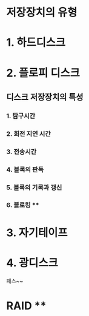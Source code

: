 # 저장장치의 유형


# 1. 하드디스크

# 2. 플로피 디스크



##  디스크 저장장치의 특성

###  1. 탐구시간
### 2. 회전 지연 시간
### 3. 전송시간
### 4. 블록의 판독
### 5. 블록의 기록과 갱신

### 6. 블로킹 ** 



# 3. 자기테이프



# 4. 광디스크
패스~~

# RAID **